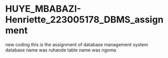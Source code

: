 # HUYE_MBABAZI-Henriette_223005178_DBMS_assignment
new coding
this is the assignment of database management system 
database name was ruhande
table name was ngoma
